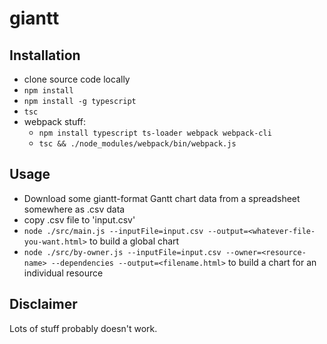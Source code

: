 # giantt

## Installation

* clone source code locally
* `npm install`
* `npm install -g typescript`
* `tsc`
* webpack stuff:
  * `npm install typescript ts-loader webpack webpack-cli`
  * `tsc && ./node_modules/webpack/bin/webpack.js`

## Usage

 * Download some giantt-format Gantt chart data from a spreadsheet somewhere as .csv data
 * copy .csv file to 'input.csv'
 * `node ./src/main.js --inputFile=input.csv --output=<whatever-file-you-want.html>` to build a global chart
 * `node ./src/by-owner.js --inputFile=input.csv --owner=<resource-name> --dependencies --output=<filename.html>` to build a chart for an individual resource
 
 ## Disclaimer
 
 Lots of stuff probably doesn't work.
